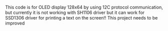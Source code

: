 This code is for OLED display 128x64 by using 12C protocol communication, but currently it is not working with SH1106 driver but it can work for SSD1306 driver for printing a text on the screen!!
This project needs to be improved 
